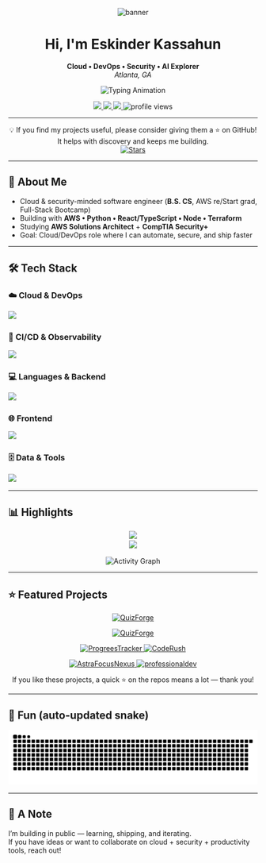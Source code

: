 <!-- Animated banner -->
<p align="center">
  <img src="https://capsule-render.vercel.app/api?type=waving&height=200&color=0:00e5ff,100:7c4dff&text=Eskinder%20Kassahun&fontSize=40&fontColor=ffffff&animation=fadeIn" alt="banner" />
</p>

<h1 align="center">Hi, I'm Eskinder Kassahun</h1>
<p align="center">
  <b>Cloud • DevOps • Security • AI Explorer</b><br/>
  <i>Atlanta, GA</i>
</p>

<!-- Typing animation -->
<p align="center">
  <img src="https://readme-typing-svg.demolab.com?font=Fira+Code&size=22&pause=1200&color=00E5FF&center=true&vCenter=true&width=700&lines=Cloud+Engineer;DevOps+Engineer;AI+Security+Explorer;Full+Stack+Developer" alt="Typing Animation" />
</p>

<!-- Social -->
<p align="center">
  <a href="https://linkedin.com/in/eskinder-kassahun">
    <img src="https://img.shields.io/badge/LinkedIn-0077B5?logo=linkedin&logoColor=white&style=for-the-badge" />
  </a>
  <a href="mailto:eskewabe185@gmail.com">
    <img src="https://img.shields.io/badge/Email-D14836?logo=gmail&logoColor=white&style=for-the-badge" />
  </a>
  <a href="https://eskinder185.github.io/eportfolio">
    <img src="https://img.shields.io/badge/Portfolio-14f195?style=for-the-badge&logo=vercel&logoColor=white" />
  </a>
  <img src="https://komarev.com/ghpvc/?username=Eskinder185&style=for-the-badge&color=00e5ff" alt="profile views"/>
</p>

---

<p align="center">
  💡 If you find my projects useful, please consider giving them a ⭐ on GitHub!  
  It helps with discovery and keeps me building.
  <br/>
  <a href="https://github.com/Eskinder185?tab=repositories">
    <img src="https://img.shields.io/github/stars/Eskinder185?style=social" alt="Stars" />
  </a>
</p>

---

## 👋 About Me
- Cloud & security-minded software engineer (**B.S. CS**, AWS re/Start grad, Full-Stack Bootcamp)
- Building with **AWS • Python • React/TypeScript • Node • Terraform**
- Studying **AWS Solutions Architect** + **CompTIA Security+**
- Goal: Cloud/DevOps role where I can automate, secure, and ship faster

---

## 🛠 Tech Stack
### ☁️ Cloud & DevOps
<p><img src="https://skillicons.dev/icons?i=aws,terraform,docker,kubernetes,linux" /></p>

### 🧪 CI/CD & Observability
<p><img src="https://skillicons.dev/icons?i=githubactions,bash,prometheus,grafana" /></p>

### 💻 Languages & Backend
<p><img src="https://skillicons.dev/icons?i=python,nodejs,express,java,cpp" /></p>

### 🌐 Frontend
<p><img src="https://skillicons.dev/icons?i=react,typescript,html,css" /></p>

### 🗄️ Data & Tools
<p><img src="https://skillicons.dev/icons?i=mongodb,postgres,git,postman" /></p>

---

## 📊 Highlights
<div align="center">
  <img src="https://streak-stats.demolab.com?user=Eskinder185&theme=tokyonight&hide_border=true" height="165" />
</div>

<div align="center">
  <img src="https://github-readme-stats.vercel.app/api/top-langs/?username=Eskinder185&layout=compact&theme=tokyonight&cache_seconds=86400" height="165" />
</div>

<!-- Activity graph -->
<p align="center">
  <img src="https://github-readme-activity-graph.vercel.app/graph?username=Eskinder185&bg_color=0d1117&color=00e5ff&line=7c4dff&point=14f195&area=true&hide_border=true" alt="Activity Graph" />
</p>

---

## ⭐ Featured Projects

<p align="center">
  <a href="https://eskinder185.github.io/eportfolio/" title="eprotfolio — live demo">
    <img alt="QuizForge" src="https://github-readme-stats.vercel.app/api/pin/?username=Eskinder185&repo=eportfolio&theme=tokyonight" />
  </a>


<p align="center">
  <a href="https://eskinder185.github.io/QuizForge/" title="QuizForge — live demo">
    <img alt="QuizForge" src="https://github-readme-stats.vercel.app/api/pin/?username=Eskinder185&repo=QuizForge&theme=tokyonight" />
  </a>

<p align="center">
  <a href="https://eskinder185.github.io/ProgreesTracker/" title="ProgreesTracker — live demo">
    <img alt="ProgreesTracker" src="https://github-readme-stats.vercel.app/api/pin/?username=Eskinder185&repo=ProgreesTracker&theme=tokyonight" />
  </a>
  <a href="https://eskinder185.github.io/CodeRush/" title="CodeRush — live demo">
    <img alt="CodeRush" src="https://github-readme-stats.vercel.app/api/pin/?username=Eskinder185&repo=CodeRush&theme=tokyonight" />
  </a>
</p>

<p align="center">
  <a href="https://eskinder185.github.io/AstraFocusNexus/" title="AstraFocusNexus — live demo">
    <img alt="AstraFocusNexus" src="https://github-readme-stats.vercel.app/api/pin/?username=Eskinder185&repo=AstraFocusNexus&theme=tokyonight" />
  </a>
  <a href="https://eskinder185.github.io/professionaldev/" title="professionaldev — live demo">
    <img alt="professionaldev" src="https://github-readme-stats.vercel.app/api/pin/?username=Eskinder185&repo=professionaldev&theme=tokyonight" />
  </a>
</p>

<p align="center">
  If you like these projects, a quick ⭐ on the repos means a lot — thank you!
</p>


---

## 🐍 Fun (auto-updated snake)
<p align="center">
  <img src="https://raw.githubusercontent.com/Eskinder185/Eskinder185/output/github-contribution-grid-snake.svg" alt="Snake animation"/>
</p>

---

## 💬 A Note
I’m building in public — learning, shipping, and iterating.  
If you have ideas or want to collaborate on cloud + security + productivity tools, reach out!





